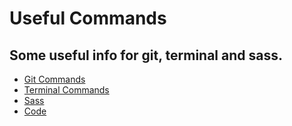 # Useful Commands

## Some useful info for git, terminal and sass.

- [Git Commands](/git_commands.md)
- [Terminal Commands](/terminal_commands.md)
- [Sass](/sass_commands.md)
- [Code](/code_list.md)



